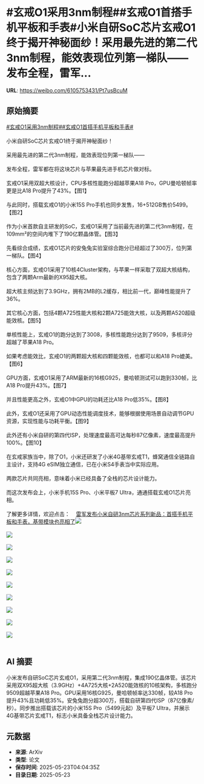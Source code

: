 # #玄戒O1采用3nm制程##玄戒O1首搭手机平板和手表#小米自研SoC芯片玄戒O1终于揭开神秘面纱！采用最先进的第二代3nm制程，能效表现位列第一梯队——发布全程，雷军...

**URL**: https://weibo.com/6105753431/Pt7usBcuM

## 原始摘要

<a href="https://m.weibo.cn/search?containerid=231522type%3D1%26t%3D10%26q%3D%23%E7%8E%84%E6%88%92O1%E9%87%87%E7%94%A83nm%E5%88%B6%E7%A8%8B%23&amp;extparam=%23%E7%8E%84%E6%88%92O1%E9%87%87%E7%94%A83nm%E5%88%B6%E7%A8%8B%23" data-hide=""><span class="surl-text">#玄戒O1采用3nm制程#</span></a><a href="https://m.weibo.cn/search?containerid=231522type%3D1%26t%3D10%26q%3D%23%E7%8E%84%E6%88%92O1%E9%A6%96%E6%90%AD%E6%89%8B%E6%9C%BA%E5%B9%B3%E6%9D%BF%E5%92%8C%E6%89%8B%E8%A1%A8%23&amp;extparam=%23%E7%8E%84%E6%88%92O1%E9%A6%96%E6%90%AD%E6%89%8B%E6%9C%BA%E5%B9%B3%E6%9D%BF%E5%92%8C%E6%89%8B%E8%A1%A8%23" data-hide=""><span class="surl-text">#玄戒O1首搭手机平板和手表#</span></a><br><br>小米自研SoC芯片玄戒O1终于揭开神秘面纱！<br><br>采用最先进的第二代3nm制程，能效表现位列第一梯队——<br><br>发布全程，雷军都在将这块芯片与苹果最先进手机芯片做对标。<br><br>玄戒O1采用双超大核设计，CPU多核性能跑分超越苹果A18 Pro，GPU曼哈顿帧率更是比A18 Pro提升了43%。【图1】<br><br>与此同时，搭载玄戒O1的小米15S Pro手机也同步发售，16+512GB售价5499。【图2】<br><br>作为小米首款自主研发的SoC，玄戒O1采用了当前最先进的第二代3nm制程，在109mm²的空间内堆下了190亿颗晶体管。【图3】<br><br>先看综合成绩，玄戒O1芯片的安兔兔实验室综合跑分已经超过了300万，位列第一梯队。【图4】<br><br>核心方面，玄戒O1采用了10核4Cluster架构，与苹果一样采取了双超大核结构，包含了两颗Arm最新的X95超大核。<br><br>超大核主频达到了3.9GHz，拥有2MB的L2缓存，相比前一代，巅峰性能提升了36%。<br><br>其它核心方面，包括4颗A725性能大核和2颗A725能效大核，以及两颗A520超级能效核。【图5】<br><br>单核性能上，玄戒O1的跑分达到了3008，多核性能跑分达到了9509，多核评分超越了苹果A18 Pro。<br><br>如果考虑能效比，玄戒O1的两颗超大核和四颗能效核，也都可以和A18 Pro媲美。【图6】<br><br>GPU方面，玄戒O1采用了ARM最新的16核G925，曼哈顿测试可以跑到330帧，比A18 Pro提升43%。【图7】<br><br>并且性能更高之外，玄戒O1中GPU的功耗还比A18 Pro低35%。【图8】<br><br>此外，玄戒O1还采用了GPU动态性能调度技术，能够根据使用场景自动调节GPU资源，实现性能与功耗平衡。【图9】<br><br>此外还有小米自研的第四代ISP，处理速度最高可达每秒87亿像素，速度最高提升100%。【图10】<br><br>在玄戒家族当中，除了O1，小米还研发了小米4G基带玄戒T1，蜂窝通信全链路自主设计，支持4G eSIM独立通信，已在小米S4手表当中实际应用。<br><br>两款芯片共同亮相，意味着小米已经具备了全栈的芯片设计能力。<br><br>而这次发布会上，小米手机15S Pro、小米平板7 Ultra，通通搭载玄戒O1芯片亮相。<br><br>了解更多详情，欢迎点击：<a href="https://weibo.cn/sinaurl?u=https%3A%2F%2Fmp.weixin.qq.com%2Fs%2Fxu0cEt7-XO2lrixl4w7Z8g" data-hide=""><span class="url-icon"><img style="width: 1rem;height: 1rem" src="https://h5.sinaimg.cn/upload/2015/09/25/3/timeline_card_small_web_default.png" referrerpolicy="no-referrer"></span><span class="surl-text">雷军发布小米自研3nm芯片系列新品：首搭手机平板和手表，基带模块也亮相了</span></a><img style="" src="https://tvax3.sinaimg.cn/large/006Fd7o3gy1i1p6u6bb3nj30xm0gkduc.jpg" referrerpolicy="no-referrer"><br><br><img style="" src="https://tvax1.sinaimg.cn/large/006Fd7o3gy1i1p6u6cgcgj30ny0c40wq.jpg" referrerpolicy="no-referrer"><br><br><img style="" src="https://tvax3.sinaimg.cn/large/006Fd7o3gy1i1p6ua51epj30yg0o0e4a.jpg" referrerpolicy="no-referrer"><br><br><img style="" src="https://tvax3.sinaimg.cn/large/006Fd7o3gy1i1p6ueihjdj30wm0konf5.jpg" referrerpolicy="no-referrer"><br><br><img style="" src="https://tvax2.sinaimg.cn/large/006Fd7o3gy1i1p6ugctxvj30zk0ioqnp.jpg" referrerpolicy="no-referrer"><br><br><img style="" src="https://tvax4.sinaimg.cn/large/006Fd7o3gy1i1p6ujmi8lj30zk0ik7o7.jpg" referrerpolicy="no-referrer"><br><br><img style="" src="https://tvax2.sinaimg.cn/large/006Fd7o3gy1i1p6ukfynfj30zk0bagqm.jpg" referrerpolicy="no-referrer"><br><br><img style="" src="https://tvax2.sinaimg.cn/large/006Fd7o3gy1i1p6umeyhdj30zk0bijv4.jpg" referrerpolicy="no-referrer"><br><br><img style="" src="https://tvax4.sinaimg.cn/large/006Fd7o3gy1i1p6updoeoj30zk0ex19g.jpg" referrerpolicy="no-referrer"><br><br><img style="" src="https://tvax4.sinaimg.cn/large/006Fd7o3gy1i1p6uryqw3j30zk0dj7iv.jpg" referrerpolicy="no-referrer"><br><br>

## AI 摘要

小米发布自研SoC芯片玄戒O1，采用第二代3nm制程，集成190亿晶体管。该芯片采用双X95超大核（3.9GHz）+4A725大核+2A520能效核的10核架构，多核跑分9509超越苹果A18 Pro。GPU采用16核G925，曼哈顿帧率达330帧，较A18 Pro提升43%且功耗低35%。安兔兔跑分超300万，搭载自研第四代ISP（87亿像素/秒）。同步推出搭载该芯片的小米15S Pro（5499元起）及平板7 Ultra，并展示4G基带芯片玄戒T1，标志小米具备全栈芯片设计能力。

## 元数据

- **来源**: ArXiv
- **类型**: 论文
- **保存时间**: 2025-05-23T04:04:35Z
- **目录日期**: 2025-05-23
